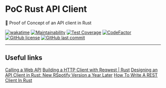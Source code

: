# PoC Rust API Client

🔬 Proof of Concept of an API client in Rust

[![wakatime](https://wakatime.com/badge/github/GuilhermeStracini/POC-rust-apiclient.svg)](https://wakatime.com/badge/github/GuilhermeStracini/POC-rust-apiclient)
[![Maintainability](https://api.codeclimate.com/v1/badges/89ec8897c5b1c61b755d/maintainability)](https://codeclimate.com/github/GuilhermeStracini/POC-rust-apiclient/maintainability)
[![Test Coverage](https://api.codeclimate.com/v1/badges/89ec8897c5b1c61b755d/test_coverage)](https://codeclimate.com/github/GuilhermeStracini/POC-rust-apiclient/test_coverage)
[![CodeFactor](https://www.codefactor.io/repository/github/GuilhermeStracini/POC-rust-apiclient/badge)](https://www.codefactor.io/repository/github/GuilhermeStracini/POC-rust-apiclient)
[![GitHub license](https://img.shields.io/github/license/GuilhermeStracini/POC-rust-apiclient)](https://github.com/GuilhermeStracini/POC-rust-apiclient)
[![GitHub last commit](https://img.shields.io/github/last-commit/GuilhermeStracini/POC-rust-apiclient)](https://github.com/GuilhermeStracini/POC-rust-apiclient)

---

## Useful links

[Calling a Web API](https://rust-lang-nursery.github.io/rust-cookbook/web/clients/apis.html)
[Building a HTTP Client with Reqwest | Rust](https://medium.com/@carlosmarcano2704/building-a-http-client-with-reqwest-rust-c049cbe4bc2b)
[Designing an API Client in Rust: New RSpotify Version a Year Later](https://nullderef.com/blog/web-api-client/)
[How To Write A REST Client In Rust](https://www.lpalmieri.com/posts/how-to-write-a-rest-client-in-rust-with-reqwest-and-wiremock/)
